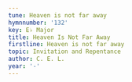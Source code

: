 ```yaml
---
tune: Heaven is not far away
hymnnumber: '132'
key: E♭ Major
title: Heaven Is Not Far Away
firstline: Heaven is not far away
topic: Invitation and Repentance
author: C. E. L.
year: '-'
---
```

